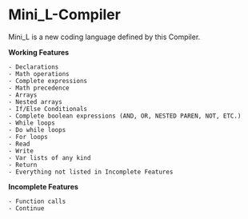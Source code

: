 # Mini_L-Compiler
Mini_L is a new coding language defined by this Compiler.

**Working Features**
    
    - Declarations
    - Math operations
    - Complete expressions
    - Math precedence
    - Arrays
    - Nested arrays
    - If/Else Conditionals
    - Complete boolean expressions (AND, OR, NESTED PAREN, NOT, ETC.)
    - While loops
    - Do while loops
    - For loops
    - Read
    - Write
    - Var lists of any kind
    - Return
    - Everything not listed in Incomplete Features

**Incomplete Features**

    - Function calls
    - Continue
